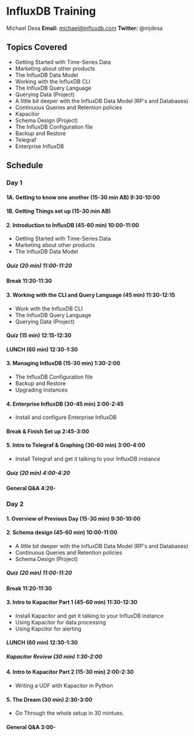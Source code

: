 # InfluxDB Training

Michael Desa
**Email:** michael@influxdb.com
**Twitter:** @mjdesa


## Topics Covered

* Getting Started with Time-Series Data
* Marketing about other products
* The InfluxDB Data Model
* Working with the InfluxDB CLI
* The InfluxDB Query Language
* Querying Data (Project)
* A little bit deeper with the InfluxDB Data Model (RP's and Databases)
* Continuous Queries and Retention policies
* Kapacitor
* Schema Design (Project)
* The InfluxDB Configuration file
* Backup and Restore
* Telegraf
* Enterprise InfluxDB

## Schedule
### Day 1

#### 1A. Getting to know one another (15-30 min AB) 9:30-10:00
#### 1B. Getting Things set up (15-30 min AB)

#### 2. Introduction to InfluxDB (45-60 min) 10:00-11:00

* Getting Started with Time-Series Data
* Marketing about other products
* The InfluxDB Data Model

##### Quiz (20 min) 11:00-11:20

#### Break 11:20-11:30

#### 3. Working with the CLI and Query Language (45 min) 11:30-12:15

* Work with the InfluxDB CLI
* The InfluxDB Query Language
* Querying Data (Project)

#### Quiz (15 min) 12:15-12:30

#### LUNCH (60 min) 12:30-1:30

#### 3. Managing InfluxDB (15-30 min) 1:30-2:00
* The InfluxDB Configuration file
* Backup and Restore
* Upgrading Instances

#### 4. Enterprise InfluxDB (30-45 min) 2:00-2:45
* Install and configure Enterprise InfluxDB

#### Break & Finish Set up 2:45-3:00

#### 5. Intro to Telegraf & Graphing (30-60 min) 3:00-4:00
* Install Telegraf and get it talking to your InfluxDB instance

##### Quiz (20 min) 4:00-4:20

#### General Q&A 4:20-


### Day 2

#### 1. Overview of Previous Day (15-30 min) 9:30-10:00

#### 2. Schema design (45-60 min) 10:00-11:00
* A little bit deeper with the InfluxDB Data Model (RP's and Databases)
* Continuous Queries and Retention policies
* Schema Design (Project)

##### Quiz (20 min) 11:00-11:20

#### Break 11:20-11:30

#### 3. Intro to Kapacitor Part 1 (45-60 min) 11:30-12:30
* Install Kapacitor and get it talking to your InfluxDB instance
* Using Kapacitor for data processing
* Using Kapcitor for alerting

#### LUNCH (60 min) 12:30-1:30

##### Kapacitor Review (30 min) 1:30-2:00

#### 4. Intro to Kapacitor Part 2 (15-30 min) 2:00-2:30
* Writing a UDF with Kapacitor in Python

#### 5. The Dream (30 min) 2:30-3:00
* Go Through the whole setup in 30 mintues.

#### General Q&A 3:00-
